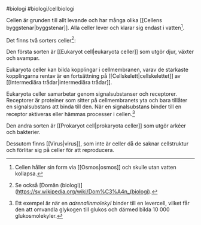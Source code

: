 #biologi #biologi/cellbiologi 

Cellen är grunden till allt levande och har många olika [[Cellens byggstenar|byggstenar]]. Alla celler lever och klarar sig endast i vatten[^2].

Det finns två sorters celler[^1]\:

Den första sorten är [[Eukaryot cell|eukaryota celler]] som utgör djur, växter och svampar.

Eukaryota celler kan bilda kopplingar i cellmembranen, varav de starkaste kopplingarna rentav är en fortsättning på [[Cellskelett|cellskelettet]] av [[Intermediära trådar|intermediära trådar]].

Eukaryota celler samarbetar genom signalsubstanser och receptorer. Receptorer är proteiner som sitter på cellmembranets yta och bara tillåter en signalsubstans att binda till den. När en signalsubstans binder till en receptor aktiveras eller hämmas processer i cellen.[^3]

Den andra sorten är [[Prokaryot cell|prokaryota celler]] som utgör arkéer och bakterier.

Dessutom finns [[Virus|virus]], som inte är celler då de saknar cellstruktur och förlitar sig på celler för att reproducera.

[^1]: Se också [Domän (biologi)](https://sv.wikipedia.org/wiki/Dom%C3%A4n_(biologi).
[^2]: Cellen håller sin form via [[Osmos|osmos]] och skulle utan vatten kollapsa.
[^3]: Ett exempel är när en *adrenalinmolekyl* binder till en levercell, vilket får den att omvandla glykogen till glukos och därmed bilda 10 000 glukosmolekyler.